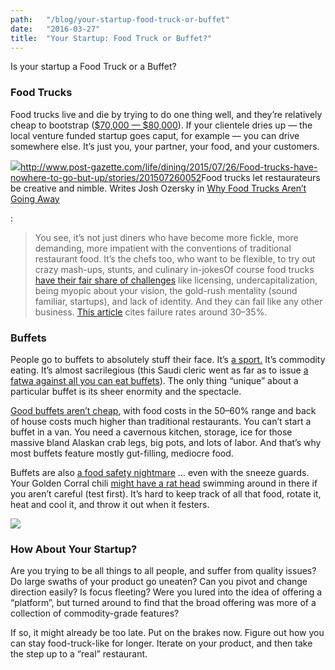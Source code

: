 ```yaml
---
path:	"/blog/your-startup-food-truck-or-buffet"
date:	"2016-03-27"
title:	"Your Startup: Food Truck or Buffet?"
---
```


Is your startup a Food Truck or a Buffet?

### Food Trucks

Food trucks live and die by trying to do one thing well, and they’re relatively cheap to bootstrap ([$70,000 — $80,000](http://www.forbes.com/sites/investopedia/2012/09/27/the-cost-of-starting-a-food-truck/#440fea602930)). If your clientele dries up — the local venture funded startup goes caput, for example — you can drive somewhere else. It’s just you, your partner, your food, and your customers.

![](/images/0*1mV9tajvoGXrqxH1.)<http://www.post-gazette.com/life/dining/2015/07/26/Food-trucks-have-nowhere-to-go-but-up/stories/201507260052>Food trucks let restaurateurs be creative and nimble. Writes Josh Ozersky in [Why Food Trucks Aren’t Going Away](http://ideas.time.com/2012/06/13/food-trucks-are-here-to-stay/)

:


> You see, it’s not just diners who have become more fickle, more demanding, more impatient with the conventions of traditional restaurant food. It’s the chefs too, who want to be flexible, to try out crazy mash-ups, stunts, and culinary in-jokesOf course food trucks [have their fair share of challenges](http://mobile-cuisine.com/business/why-do-food-truck-businesses-fail/) like licensing, undercapitalization, being myopic about your vision, the gold-rush mentality (sound familiar, startups), and lack of identity. And they can fail like any other business. [This article](http://www.huffingtonpost.com/2013/01/22/food-truck-failures_n_2499463.html) cites failure rates around 30–35%.

### Buffets

People go to buffets to absolutely stuff their face. It’s [a sport.](http://midtownlunch.com/2007/03/07/the-ml-guide-to-all-you-can-eat-chinese-food-buffets/) It’s commodity eating. It’s almost sacrilegious (this Saudi cleric went as far as to issue [a fatwa against all you can eat buffets](http://www.huffingtonpost.com/2014/03/15/buffet-ban-fatwa-saudi-cleric_n_4971190.html)). The only thing “unique” about a particular buffet is its sheer enormity and the spectacle.

[Good buffets aren’t cheap](http://casinofabs.com/Controlling-Buffet-Costs.htm), with food costs in the 50–60% range and back of house costs much higher than traditional restaurants. You can’t start a buffet in a van. You need a cavernous kitchen, storage, ice for those massive bland Alaskan crab legs, big pots, and lots of labor. And that’s why most buffets feature mostly gut-filling, mediocre food.

Buffets are also [a food safety nightmare](http://www.foodsafetynews.com/2010/07/buffets-and-cross-contamination/#.VuZCBZMrKCQ) … even with the sneeze guards. Your Golden Corral chili [might have a rat head](http://www.nydailynews.com/news/national/florida-man-claims-golden-corral-chili-rat-head-article-1.1981988) swimming around in there if you aren’t careful (test first). It’s hard to keep track of all that food, rotate it, heat and cool it, and throw it out when it festers.

![](/images/0*dbjrQsKORYkVPosj.)

### How About Your Startup?

Are you trying to be all things to all people, and suffer from quality issues? Do large swaths of your product go uneaten? Can you pivot and change direction easily? Is focus fleeting? Were you lured into the idea of offering a “platform”, but turned around to find that the broad offering was more of a collection of commodity-grade features?

If so, it might already be too late. Put on the brakes now. Figure out how you can stay food-truck-like for longer. Iterate on your product, and then take the step up to a “real” restaurant.

